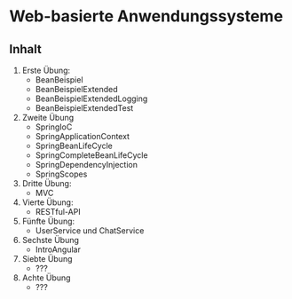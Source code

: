 # Web-basierte Anwendungssysteme

## Inhalt 

1. Erste Übung:
    - BeanBeispiel
    - BeanBeispielExtended
    - BeanBeispielExtendedLogging
    - BeanBeispielExtendedTest
2. Zweite Übung
    - SpringIoC
    - SpringApplicationContext
    - SpringBeanLifeCycle
    - SpringCompleteBeanLifeCycle
    - SpringDependencyInjection
    - SpringScopes
3. Dritte Übung:
    - MVC
4. Vierte Übung:
    - RESTful-API
5. Fünfte Übung:
    - UserService und ChatService
6. Sechste Übung
    - IntroAngular
7. Siebte Übung
    - ???
8. Achte Übung
    - ???
